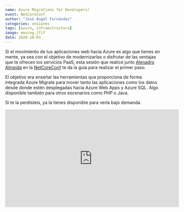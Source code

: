```yaml
---
name: Azure Migrations for Developers!
event: NetCoreConf
author: "José Ángel Fernández"
categories: sesiones
tags: [azure, infraestructura]
image: moving.jfif
date: 2020-10-03
---
```


Si el movimiento de tus aplicaciones web hacia Azure es algo que tienes en mente, ya sea con el objetivo de modernizarlas o disfrutar de las ventajas que te ofrecen los servicios PaaS, esta sesión que realicé junto [Alenadro Almeida](http://twitter.com/alejandrolmeida) en la [NetCoreConf](https://netcoreconf.com/virtual-octubre.html) te da la guía para realizar el primer paso. 

El objetivo era enseñar las herramientas que proporciona de forma integrada Azure Migrate para mover tanto las aplicaciones como los datos desde donde estén desplegadas hacia Azure Web Apps y Azure SQL. Algo disponible también para otros escenarios como PHP o Java. 

Si te la perdisteis, ya la tienes disponible para verla bajo demanda.

<iframe width="560" height="315" src="https://www.youtube-nocookie.com/embed/F1zLH4nnjLI" frameborder="0" allow="accelerometer; autoplay; clipboard-write; encrypted-media; gyroscope; picture-in-picture" allowfullscreen></iframe>